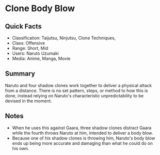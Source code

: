# Clone Body Blow

## Quick Facts
- Classification: Taijutsu, Ninjutsu, Clone Techniques,
- Class: Offensive
- Range: Short, Mid
- Users: Naruto Uzumaki
- Media: Anime, Manga, Movie

## Summary
Naruto and four shadow clones work together to deliver a physical attack from a distance. There is no set pattern, steps, or method to how this is done, instead relying on Naruto's characteristic unpredictability to be devised in the moment.

## Notes
- When he uses this against Gaara, three shadow clones distract Gaara while the fourth throws Naruto at him, intended to deliver a body blow.
- Because one of his shadow clones is throwing him, Naruto's body blow ends up being more accurate and damaging than what he could do on his own.
